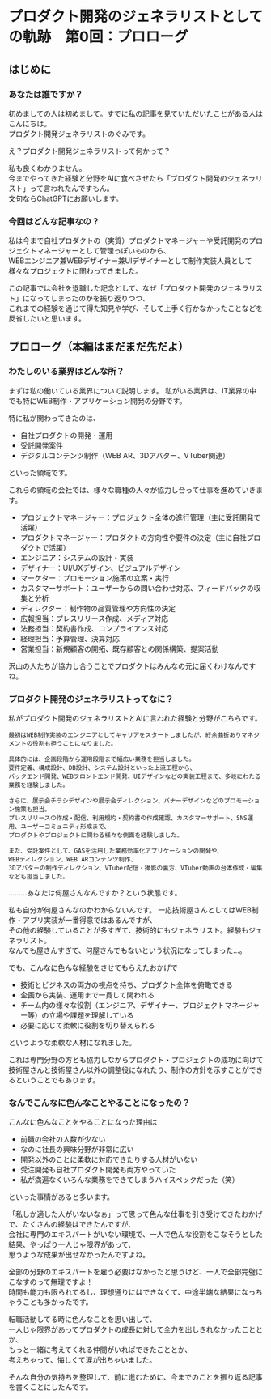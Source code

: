 # プロダクト開発のジェネラリストとしての軌跡　第0回：プロローグ

## はじめに

### あなたは誰ですか？

初めましての人は初めまして。すでに私の記事を見ていただいたことがある人はこんにちは。  
プロダクト開発ジェネラリストのぐみです。

え？プロダクト開発ジェネラリストって何かって？

私も良くわかりません。  
今までやってきた経験と分野をAIに食べさせたら「プロダクト開発のジェネラリスト」って言われたんですもん。  
文句ならChatGPTにお願いします。

### 今回はどんな記事なの？

私は今まで自社プロダクトの（実質）プロダクトマネージャーや受託開発のプロジェクトマネージャーとして管理っぽいものから、  
WEBエンジニア兼WEBデザイナー兼UIデザイナーとして制作実装人員として様々なプロジェクトに関わってきました。

この記事では会社を退職した記念として、なぜ「プロダクト開発のジェネラリスト」になってしまったのかを振り返りつつ、  
これまでの経験を通じて得た知見や学び、そして上手く行かなかったことなどを反省したいと思います。

## プロローグ（本編はまだまだ先だよ）

### わたしのいる業界はどんな所？

まずは私の働いている業界について説明します。
私がいる業界は、IT業界の中でも特にWEB制作・アプリケーション開発の分野です。

特に私が関わってきたのは、

- 自社プロダクトの開発・運用
- 受託開発案件
- デジタルコンテンツ制作（WEB AR、3Dアバター、VTuber関連）

といった領域です。

これらの領域の会社では、様々な職種の人々が協力し合って仕事を進めていきます。

- プロジェクトマネージャー：プロジェクト全体の進行管理（主に受託開発で活躍）
- プロダクトマネージャー：プロダクトの方向性や要件の決定（主に自社プロダクトで活躍）
- エンジニア：システムの設計・実装
- デザイナー：UI/UXデザイン、ビジュアルデザイン
- マーケター：プロモーション施策の立案・実行
- カスタマーサポート：ユーザーからの問い合わせ対応、フィードバックの収集と分析
- ディレクター：制作物の品質管理や方向性の決定
- 広報担当：プレスリリース作成、メディア対応
- 法務担当：契約書作成、コンプライアンス対応
- 経理担当：予算管理、決算対応
- 営業担当：新規顧客の開拓、既存顧客との関係構築、提案活動

沢山の人たちが協力し合うことでプロダクトはみんなの元に届くわけなんですね。

### プロダクト開発のジェネラリストってなに？

私がプロダクト開発のジェネラリストとAIに言われた経験と分野がこちらです。

```
最初はWEB制作実装のエンジニアとしてキャリアをスタートしましたが、紆余曲折ありマネジメントの役割も担うことになりました。

具体的には、企画段階から運用段階まで幅広い業務を担当しました。
要件定義、構成設計、DB設計、システム設計といった上流工程から、
バックエンド開発、WEBフロントエンド開発、UIデザインなどの実装工程まで、多岐にわたる業務を経験しました。

さらに、展示会チラシデザインや展示会ディレクション、バナーデザインなどのプロモーション施策も担当。
プレスリリースの作成・配信、利用規約・契約書の作成確認、カスタマーサポート、SNS運用、ユーザーコミュニティ形成まで、
プロダクトやプロジェクトに関わる様々な側面を経験しました。

また、受託案件として、GASを活用した業務効率化アプリケーションの開発や、
WEBディレクション、WEB ARコンテンツ制作、
3Dアバターの制作ディレクション、VTuber配信・撮影の裏方、VTuber動画の台本作成・編集なども担当しました。
```

………あなたは何屋さんなんですか？という状態です。

私も自分が何屋さんなのかわからないんです。
一応技術屋さんとしてはWEB制作・アプリ実装が一番得意ではあるんですが、  
その他の経験していることが多すぎて、技術的にもジェネラリスト。経験もジェネラリスト。  
なんでも屋さんすぎて、何屋さんでもないという状況になってしまった…。

でも、こんなに色んな経験をさせてもらえたおかげで

- 技術とビジネスの両方の視点を持ち、プロダクト全体を俯瞰できる
- 企画から実装、運用まで一貫して関われる
- チーム内の様々な役割（エンジニア、デザイナー、プロジェクトマネージャー等）の立場や課題を理解している
- 必要に応じて柔軟に役割を切り替えられる

というような柔軟な人材になれました。

これは専門分野の方とも協力しながらプロダクト・プロジェクトの成功に向けて  
技術屋さんと技術屋さん以外の調整役になれたり、制作の方針を示すことができるということでもあります。

### なんでこんなに色んなことやることになったの？

こんなに色んなことをやることになった理由は

- 前職の会社の人数が少ない
- なのに社長の興味分野が非常に広い
- 開発以外のことに柔軟に対応できたりする人材がいない
- 受注開発も自社プロダクト開発も両方やっていた
- 私が満遍なくいろんな業務をできてしまうハイスペックだった（笑）

といった事情があると多います。

「私しか適した人がいないなぁ」って思って色んな仕事を引き受けてきたおかげで、たくさんの経験はできたんですが、  
会社に専門のエキスパートがいない環境で、一人で色んな役割をこなそうとした結果、やっぱり一人じゃ限界があって、  
思うような成果が出せなかったんですよね。

全部の分野のエキスパートを雇う必要はなかったと思うけど、一人で全部完璧にこなすのって無理ですよ！  
時間も能力も限られてるし、理想通りにはできなくて、中途半端な結果になっちゃうことも多かったです。

転職活動してる時に色んなことを思い出して、  
一人じゃ限界があってプロダクトの成長に対して全力を出しきれなかったこととか、  
もっと一緒に考えてくれる仲間がいればできたこととか、  
考えちゃって、悔しくて涙が出ちゃいました。

そんな自分の気持ちを整理して、前に進むために、今までのことを振り返る記事を書くことにしたんです。
